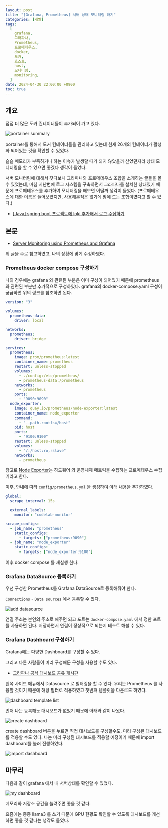 ```yaml
---
layout: post
title: "[Grafana, Prometheus] 서버 상태 모니터링 하기"
categories: [개발]
tags:
  [
    grafana,
    그라파나,
    Prometheus,
    프로메테우스,
    docker,
    도커,
    호스트,
    host,
    모니터링,
    monitoring,
  ]
date: 2024-04-30 22:00:00 +0900
toc: true
---
```


## 개요

점점 더 많은 도커 컨테이너들이 추가되어 가고 있다.

![portainer summary](/assets/images/2024-04-30-server-monitoring-with-grafana-and-prometheus/portainer-summary.png)

portainer를 통해서 도커 컨테이너들을 관리하고 있는데 현재 26개의 컨테이너가 활성화 되어있는 것을 확인할 수 있었다.

슬슬 메모리가 부족하거나 하는 이슈가 발생할 때가 되지 않았을까 싶었던지라 상태 모니터링을 할 수 있으면 좋겠다 생각이 들었다.

서버 모니터링에 대해서 찾다보니 그라파나와 프로메테우스 조합을 소개하는 글들을 볼 수 있었는데, 마침 지난번에 로그 시스템을 구축하면서 그라파나를 설치한 상태였기 때문에 프로메테우스를 추가하여 모니터링을 해보면 어떨까 생각이 들었다. (프로메테우스에 대한 이름은 들어보았지만, 사용해본적은 없기에 맘에 드는 조합이였다고 할 수 있다.)

- [[Java] spring boot 프로젝트에 loki 추가해서 로그 수집하기](https://jonghoonpark.com/2024/04/22/java-loki-grafana-with-spring-boot)

## 본문

- [Server Monitoring using Prometheus and Grafana](https://sahsumit.medium.com/server-monitoring-using-prometheus-and-grafana-a041b3333fa7)

위 글을 주로 참고하였고, 나의 상황에 맞게 수정하였다.

### Prometheus docker compose 구성하기

나의 경우에는 grafana 와 관련된 부분은 이미 구성이 되어있기 때문에 prometheus 와 관련된 부분만 추가적으로 구성하였다. grafana의 docker-compose.yaml 구성이 궁금하면 위의 링크를 참조하면 된다.

```yaml
version: "3"

volumes:
  prometheus-data:
    driver: local

networks:
  prometheus:
    driver: bridge

services:
  prometheus:
    image: prom/prometheus:latest
    container_name: prometheus
    restart: unless-stopped
    volumes:
      - ./config:/etc/prometheus/
      - prometheus-data:/prometheus
    networks:
      - prometheus
    ports:
      - "9090:9090"
  node_exporter:
    image: quay.io/prometheus/node-exporter:latest
    container_name: node_exporter
    command:
      - "--path.rootfs=/host"
    pid: host
    ports:
      - "9100:9100"
    restart: unless-stopped
    volumes:
      - "/:/host:ro,rslave"
    networks:
      - prometheus
```

참고로 [Node Exporter](https://github.com/prometheus/node_exporter)는 하드웨어 와 운영체제 메트릭을 수집하는 프로메테우스 수집기라고 한다.

이후, 안내에 따라 `config/prometheus.yml` 을 생성하여 아래 내용을 추가하였다.

```yml
global:
  scrape_interval: 15s

  external_labels:
    monitor: "codelab-monitor"

scrape_configs:
  - job_name: "prometheus"
    static_configs:
      - targets: ["prometheus:9090"]
  - job_name: "node_exporter"
    static_configs:
      - targets: ["node_exporter:9100"]
```

이후 docker compose 를 재실행 한다.

### Grafana DataSource 등록하기

우선 구성한 Prometheus를 Grafana DataSource로 등록해줘야 한다.

`Connections` - `Data sources` 에서 등록할 수 있다.

![add datasource](/assets/images/2024-04-30-server-monitoring-with-grafana-and-prometheus/add-datasource.png)

연결 주소는 본인의 주소로 해주면 되고 포트는 `docker-compose.yaml` 에서 정한 포트를 사용하면 된다. 저장하면서 연결이 정상적으로 되는지 테스트 해볼 수 있다.

### Grafana Dashboard 구성하기

Grafana에는 다양한 Dashboard를 구성할 수 있다.

그리고 다른 사람들이 미리 구성해둔 구성을 사용할 수도 있다.

- [그라파나 공식 대시보드 공유 게시판](https://grafana.com/grafana/dashboards/)

왼쪽 사이드 메뉴에서 Datasource 로 필터링을 할 수 있다. 우리는 Prometheus 를 사용할 것이기 때문에 해당 필터로 적용하였고 첫번째 템플릿을 다운로드 하였다.

![dashboard template list](/assets/images/2024-04-30-server-monitoring-with-grafana-and-prometheus/dashboard-template-list.png)

먼저 나는 등록해둔 대시보드가 없었기 때문에 아래와 같이 나왔다.

![create dashboard](/assets/images/2024-04-30-server-monitoring-with-grafana-and-prometheus/create-dashboard.png)

create dashboard 버튼을 누르면 직접 대시보드를 구성할수도, 미리 구성된 대시보드를 적용할 수도 있다. 나는 미리 구성된 대시보드를 적용할 예정이기 때문에 import dashboard를 눌러 진행하였다.

![import dashboard](/assets/images/2024-04-30-server-monitoring-with-grafana-and-prometheus/import-dashboard.png)

## 마무리

다음과 같이 grafana 에서 내 서버상태를 확인할 수 있었다.

![my dashboard](/assets/images/2024-04-30-server-monitoring-with-grafana-and-prometheus/my-dashboard.png)

메모리와 저장소 공간을 늘려주면 좋을 것 같다.

요즘에는 종종 llama3 를 쓰기 때문에 GPU 현황도 확인할 수 있도록 대시보드를 개선하면 좋을 것 같다는 생각도 들었다.
